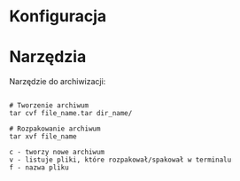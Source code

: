 # Konfiguracja










# Narzędzia

Narzędzie do archiwizacji:  

```

# Tworzenie archiwum
tar cvf file_name.tar dir_name/

# Rozpakowanie archiwum
tar xvf file_name

c - tworzy nowe archiwum
v - listuje pliki, które rozpakował/spakował w terminalu 
f - nazwa pliku 

```


